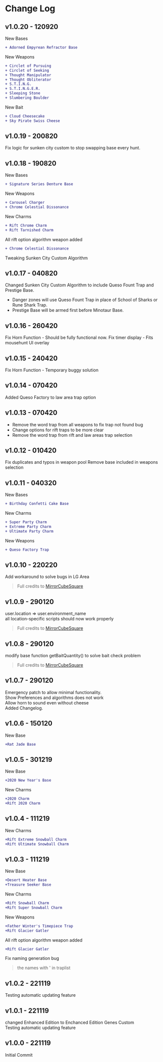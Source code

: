 # Change Log
## v1.0.20 - 120920
New Bases
```diff
+ Adorned Empyrean Refractor Base
```
New Weapons
```diff
+ Circlet of Pursuing
+ Circlet of Seeking
+ Thought Manipulator
+ Thought Obliterator
+ S.T.I.N.G.
+ S.T.I.N.G.E.R.
+ Sleeping Stone
+ Slumbering Boulder
```
New Bait
```diff
+ Cloud Cheesecake
+ Sky Pirate Swiss Cheese
```

## v1.0.19 - 200820
Fix logic for sunken city custom to stop swapping base every hunt.

## v1.0.18 - 190820
New Bases
```diff
+ Signature Series Denture Base
```
New Weapons
```diff
+ Carousel Charger
+ Chrome Celestial Dissonance
```
New Charms
```diff
+ Rift Chrome Charm
+ Rift Tarnished Charm
```
All rift option algorithm weapon added
```diff
+ Chrome Celestial Dissonance
```
Tweaking Sunken City Custom Algorithm

## v1.0.17 - 040820
Changed Sunken City Custom Algorithm to include Queso Fount Trap and Prestige Base.
- Danger zones will use Queso Fount Trap in place of School of Sharks or Rune Shark Trap.
- Prestige Base will be armed first before Minotaur Base.

## v1.0.16 - 260420
Fix Horn Function - Should be fully functional now.
Fix timer display - Fits mousehunt UI overlay

## v1.0.15 - 240420
Fix Horn Function - Temporary buggy solution

## v1.0.14 - 070420
Added Queso Factory to law area trap option

## v1.0.13 - 070420
- Remove the word trap from all weapons to fix trap not found bug
- Change options for rift traps to be more clear
- Remove the word trap from rift and law areas trap selection

## v1.0.12 - 010420
Fix duplicates and typos in weapon pool
Remove base included in weapons selection

## v1.0.11 - 040320
New Bases
```diff
+ Birthday Confetti Cake Base
```
New Charms
```diff
+ Super Party Charm
+ Extreme Party Charm
+ Ultimate Party Charm
```
New Weapons
```diff
+ Queso Factory Trap
```

## v1.0.10 - 220220
Add workaround to solve bugs in LG Area  
> Full credits to [MirrorCubeSquare](https://github.com/MirrorCubeSquare)

## v1.0.9 - 290120
user.location => user.environment_name  
all location-specific scripts should now work properly  
> Full credits to [MirrorCubeSquare](https://github.com/MirrorCubeSquare)

## v1.0.8 - 290120
modify base function getBaitQuantity() to solve bait check problem  
> Full credits to [MirrorCubeSquare](https://github.com/MirrorCubeSquare)

## v1.0.7 - 290120
Emergency patch to allow minimal functionality.  
Show Preferences and algorithms does not work  
Allow horn to sound even without cheese  
Added Changelog.

## v1.0.6 - 150120
New Base
```diff
+Rat Jade Base
```
## v1.0.5 - 301219
New Base
```diff
+2020 New Year's Base
```
New Charms
```diff
+2020 Charm
+Rift 2020 Charm
```
## v1.0.4 - 111219
New Charms
```diff
+Rift Extreme Snowball Charm
+Rift Ultimate Snowball Charm
```
## v1.0.3 - 111219
New Base
```diff
+Desert Heater Base
+Treasure Seeker Base
```
New Charms
```diff
+Rift Snowball Charm
+Rift Super Snowball Charm
```
New Weapons
```diff
+Father Winter's Timepiece Trap
+Rift Glacier Gatler
```
All rift option algorithm weapon added
```diff
+Rift Glacier Gatler
```
Fix naming generation bug  
> the names with ' in traplist

## v1.0.2 - 221119
Testing automatic updating feature

## v1.0.1 - 221119
changed Enhanced Edition to Enchanced Edition Genes Custom  
Testing automatic updating feature

## v1.0.0 - 221119
Initial Commit
